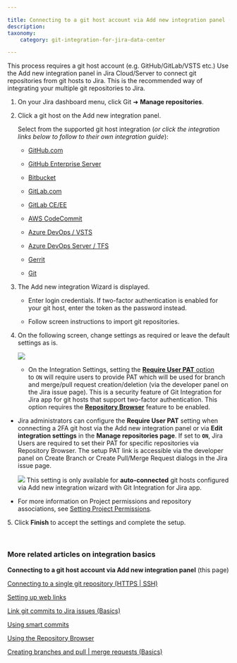 ```yaml
---

title: Connecting to a git host account via Add new integration panel (Integration basics)
description:
taxonomy:
    category: git-integration-for-jira-data-center

---
```


This process requires a git host account (e.g. GitHub/GitLab/VSTS etc.) Use the Add new integration panel in Jira Cloud/Server to connect git repositories from git hosts to Jira. This is the recommended way of integrating your multiple git repositories to Jira.

1.  On your Jira dashboard menu, click Git ➜ **Manage repositories**.

2.  Click a git host on the Add new integration panel.

    Select from the supported git host integration (_or click the integration links below to follow to their own integration guide_):

    *   [GitHub.com](/git-integration-for-jira-data-center/github-gij-self-managed)

    *   [GitHub Enterprise Server](/git-integration-for-jira-data-center/github-enterprise-server-gij-self-managed)

    *   [Bitbucket](/git-integration-for-jira-data-center/bitbucket-server-gij-self-managed)

    *   [GitLab.com](/git-integration-for-jira-data-center/gitlab-gij-self-managed)

    *   [GitLab CE/EE](/git-integration-for-jira-data-center/gitLab-com-CE-EE-gijsm-gij-self-managed)

    *   [AWS CodeCommit](/git-integration-for-jira-data-center/aws-codecommit-gij-self-managed)

    *   [Azure DevOps / VSTS](/git-integration-for-jira-data-center/azure-devops-visual-studio-team-services-vsts-gij-self-managed)

    *   [Azure DevOps Server / TFS](/git-integration-for-jira-data-center/azure-devops-server-team-foundation-services-tfs-gij-self-managed)

    *   [Gerrit](/git-integration-for-jira-data-center/gerrit-gij-self-managed)

    *   [Git](/git-integration-for-jira-data-center/Connecting-to-a-single-git-repository-(HTTPS-SSH)-gij-self-managed)

3.  The Add new integration Wizard is displayed.

    *    Enter login credentials. If two-factor authentication is enabled for your git host, enter the token as the password instead.

    *    Follow screen instructions to import git repositories.

4.  On the following screen, change settings as required or leave the default settings as is.

    ![](/wp-content/uploads/git-server-dc-new-settings-auto-connect-wiz.png)

    *   On the Integration Settings, setting the [**Require User PAT** option](/git-integration-for-jira-data-center/require-personal-access-tokens-for-user-actions-create-branch-pull-request-gij-self-managed) to `ON` will require users to provide PAT which will be used for branch and merge/pull request creation/deletion (via the developer panel on the Jira issue page). This is a security feature of Git Integration for Jira app for git hosts that support two-factor authentication. This option requires the [**Repository Browser**](/git-integration-for-jira-data-center/repository-browser-gij-self-managed) feature to be enabled.

   *   Jira administrators can configure the **Require User PAT** setting when connecting a 2FA git host via the Add new integration panel or via **Edit integration settings** in the **Manage repositories page**. If set to **`ON`**, Jira Users are required to set their PAT for specific repositories via Repository Browser. The setup PAT link is accessible via the developer panel on Create Branch or Create Pull/Merge Request dialogs in the Jira issue page.

        <img src='/wp-content/uploads/bbb-alert-20.png' /> This setting is only available for **auto-connected** git hosts configured via Add new integration wizard with Git Integration for Jira app.

   *   For more information on Project permissions and repository associations, see [Setting Project Permissions](/git-integration-for-jira-data-center/setting-project-permissions-gij-self-managed).

5. Click **Finish** to accept the settings and complete the setup.

&nbsp;

### More related articles on integration basics

**Connecting to a git host account via Add new integration panel** (this page)

[Connecting to a single git repository (HTTPS \| SSH)](/git-integration-for-jira-data-center/connecting-to-a-single-git-repository-(HTTPS-SSH)-gij-self-managed)

[Setting up web links](/git-integration-for-jira-data-center-gij-self-managed/setting-up-web-links-gij-self-managed)

[Link git commits to Jira issues (Basics)](/git-integration-for-jira-data-center/Link-git-commits-to-Jira-issues-(Basics)-gij-self-managed)

[Using smart commits](/git-integration-for-jira-data-center/using-smart-commits-gij-self-managed)

[Using the Repository Browser](/git-integration-for-jira-data-center/using-the-repository-browser-gij-self-managed)

[Creating branches and pull \| merge requests (Basics)](/git-integration-for-jira-data-center/Creating-branches-and-pull-merge-requests-(Basics)-gij-self-managed)

